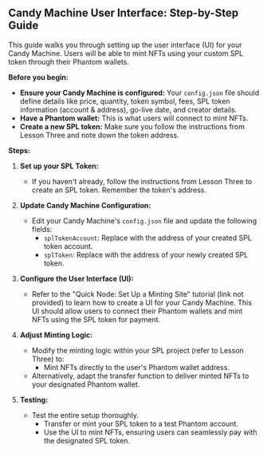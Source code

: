 ## Candy Machine User Interface: Step-by-Step Guide

This guide walks you through setting up the user interface (UI) for your Candy Machine. Users will be able to mint NFTs using your custom SPL token through their Phantom wallets.

**Before you begin:**

* **Ensure your Candy Machine is configured:** Your `config.json` file should define details like price, quantity, token symbol, fees, SPL token information (account & address), go-live date, and creator details.
* **Have a Phantom wallet:** This is what users will connect to mint NFTs.
* **Create a new SPL token:** Make sure you follow the instructions from Lesson Three and note down the token address.

**Steps:**

1. **Set up your SPL Token:**
   * If you haven't already, follow the instructions from Lesson Three to create an SPL token. Remember the token's address.

2. **Update Candy Machine Configuration:**
   * Edit your Candy Machine's `config.json` file and update the following fields:
     * `splTokenAccount`: Replace with the address of your created SPL token account.
     * `splToken`: Replace with the address of your newly created SPL token.

3. **Configure the User Interface (UI):**
   * Refer to the "Quick Node: Set Up a Minting Site" tutorial (link not provided) to learn how to create a UI for your Candy Machine. This UI should allow users to connect their Phantom wallets and mint NFTs using the SPL token for payment.

4. **Adjust Minting Logic:**
   * Modify the minting logic within your SPL project (refer to Lesson Three) to:
     * Mint NFTs directly to the user's Phantom wallet address.
   * Alternatively, adapt the transfer function to deliver minted NFTs to your designated Phantom wallet.

5. **Testing:**
   * Test the entire setup thoroughly. 
     * Transfer or mint your SPL token to a test Phantom account.
     * Use the UI to mint NFTs, ensuring users can seamlessly pay with the designated SPL token.


